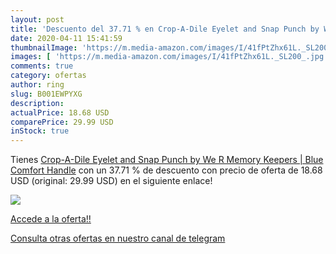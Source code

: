 ```yaml
---
layout: post
title: 'Descuento del 37.71 % en Crop-A-Dile Eyelet and Snap Punch by We '
date: 2020-04-11 15:41:59
thumbnailImage: 'https://m.media-amazon.com/images/I/41fPtZhx61L._SL200_.jpg'
images: [ 'https://m.media-amazon.com/images/I/41fPtZhx61L._SL200_.jpg' ]
comments: true
category: ofertas
author: ring
slug: B001EWPYXG
description:
actualPrice: 18.68 USD
comparePrice: 29.99 USD
inStock: true
---
```


Tienes [Crop-A-Dile Eyelet and Snap Punch by We R Memory Keepers | Blue Comfort Handle](https://www.amazon.com/dp/B001EWPYXG/?tag=redken08-20) con un 37.71 % de descuento con precio de oferta de 18.68 USD (original: 29.99 USD) en el siguiente enlace!

[![](https://m.media-amazon.com/images/I/41fPtZhx61L._SL200_.jpg)](https://www.amazon.com/dp/B001EWPYXG/?tag=redken08-20)

[Accede a la oferta!!](https://www.amazon.com/dp/B001EWPYXG/?tag=redken08-20)

[Consulta otras ofertas en nuestro canal de telegram](https://t.me/s/ofertas25)
